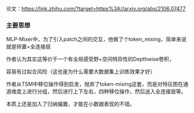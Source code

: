 论文：https://link.zhihu.com/?target=https%3A//arxiv.org/abs/2106.07477

### 主要思想

MLP-Mixer中，为了引入patch之间的交互，他做了个token_mixing，简单来说就是转置+全连接层



作者认为其实这等价于一个有全局感受野+空间特异性的Depthwise卷积，

容易有过拟合风险（这也是为什么需要大数据集上训练效果才好）



作者从TSM中移位操作得到启发，抛弃了token-mixing这套，而是对特征图在通道维度上进行分组，然后进行上下左右，四种移位操作，然后送入全连接层等。



本质上还是加入了归纳偏置，才能在小数据表现的不错。

